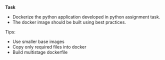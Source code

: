 **Task**

- Dockerize the python application developed in python assignment task. 
- The docker image should be built using best practices. 

Tips:

- Use smaller base images
- Copy only required files into docker
- Build multistage dockerfile

